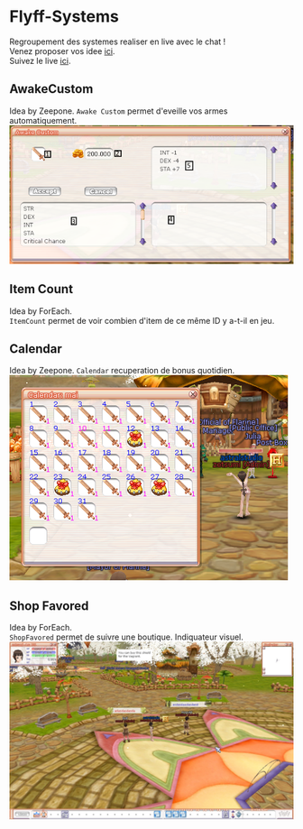 # Flyff-Systems
Regroupement des systemes realiser en live avec le chat ! <br>
Venez proposer vos idee [ici](https://discord.gg/fZP7TWq). <br>
Suivez le live [ici](https://www.twitch.tv/s4oul/). <br>

## AwakeCustom
Idea by Zeepone.
`Awake Custom` permet d'eveille vos armes automatiquement.
![](AwakeCustom/UIAwakeCustom.PNG)

## Item Count
Idea by ForEach.<br>
`ItemCount` permet de voir combien d'item de ce même ID y a-t-il en jeu.

## Calendar
Idea by Zeepone.
`Calendar` recuperation de bonus quotidien.
![](Calendar/calendar.PNG)

## Shop Favored
Idea by ForEach.<br>
`ShopFavored` permet de suivre une boutique. Indiquateur visuel.
![](ShopFavored/VendorShopFavored.PNG)